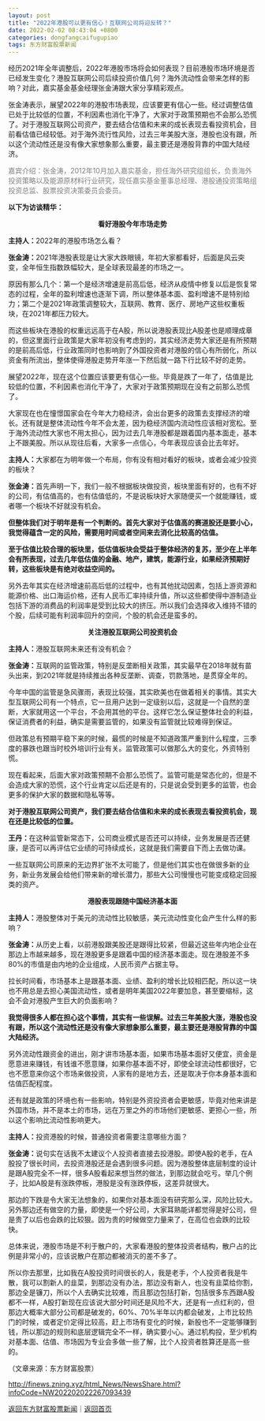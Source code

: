 ```yaml
---
layout: post
title: "2022年港股可以更有信心！互联网公司将迎反转？"
date: 2022-02-02 08:43:04 +0800
categories: dongfangcaifugupiao
tags: 东方财富股票新闻
---
```

<p>经历2021年全年调整后，2022年港股市场将会如何表现？目前港股市场环境是否已经发生变化？港股互联网公司后续投资价值几何？海外流动性会带来怎样的影响？对此，嘉实基金基金经理张金涛跟大家分享精彩观点。</p>
 <p>张金涛表示，展望2022年的港股市场表现，应该要更有信心一些。经过调整估值已处于比较低的位置，不利因素也消化干净了，大家对于政策预期也不会那么恐慌了。对于港股互联网公司资产，要去结合估值和未来的成长表现去看投资机会，目前看估值已经较低。对于海外流行性风险，过去三年美股大涨，港股也没有跟，所以这个流动性还是没有像大家想象那么重要，最主要还是港股背靠的中国大陆经济。</p>
 <p><span style="color:#7F7F7F;">嘉宾介绍：张金涛，2012年10月加入嘉实基金，担任海外研究组组长，负责海外投资策略以及能源原材料行业研究，现任嘉实基金董事总经理、港股通投资策略组投资总监、股票投资决策委员会委员。</span></p>
 <p><strong>以下为访谈精华：</strong></p>
 <p align="center"><strong>看好港股今年市场走势</strong></p><p><strong>主持人：</strong>2022年的港股市场怎么看？</p>
 <p><strong>张金涛：</strong>2021年港股表现是让大家大跌眼镜，年初大家都看好，后面是风云突变，全年恒生指数跌幅较大，是全球表现最差的市场之一。</p>
 <p>原因有那么几个：第一个是经济增速是前高后低，经济从疫情中修复以后是恢复常态的过程，全年的盈利增速也逐渐下调，所以整体基本面、盈利增速不是特别给力；第二个是2021年政策调整较大，互联网、教育、医疗、房地产这些权重板块，在2021年都压力较大。</p>
 <p>而这些板块在港股的权重远远高于在A股，所以说港股表现比A股差也是顺理成章的，但这里面行业政策是大家年初没有考虑到的，其实经济走势大家还是有所预期的是前高后低，行业政策同时也影响到了外国投资者对港股的信心有所弱化，所以资金有所流出，整体使得港股走势开年涨一下然后就一路下行比较不好的走势。</p>
 <p>展望2022年，现在这个位置应该要更有信心一些。毕竟是跌了一年了，估值是比较低的位置，不利因素也消化干净了，大家对于政策预期现在没有之前那么恐慌了。</p>
 <p>大家现在也在憧憬国家会在今年大力稳经济，会出台更多的政策去支撑经济的增长。还有就是整体流动性今年不会太差，因为稳经济国内流动性应该相对宽松。至于海外流动性大家也不用太担心，因为过去几年港股都是跟着国内基本面走，基本上不跟美股。所以从现往后看，大家多一点信心，今年表现应该会比去年好。</p>
 <p><strong>主持人：</strong>大家都在为明年做一个布局，你有没有相对看好的板块，或者会减少投资的板块？</p>
 <p><strong>张金涛：</strong>首先声明一下，我们一般不根据板块做投资，板块里面有好的，也有不好的公司，有估值高的，也有估值低的，不是说板块好大家随便买一个就能赚钱，或者哪一个板块不好就没有机会。</p>
 <p><strong>但整体我们对于明年是有一个判断的。首先大家对于估值高的赛道股还是要小心，我觉得蕴含一定的风险，需要用时间或者空间来去消化比较高的估值。</strong></p>
 <p><strong>至于估值比较合理的板块里，低估值板块会受益于整体经济的复苏，至少在上半年会有所表现，过去几年低估值的金融、地产，建筑，能源行业，如果经济预期好转，这些板块是有绝对收益空间的。</strong></p>
 <p>另外去年其实在经济增速前高后低的过程中，也有其他扰动因素，包括上游资源和能源价格、出口海运价格，还有人民币汇率持续升值，所以这些都使得中游制造业包括下游的消费品的利润率是受到比较大的挤压。所以我们会选择收入维持不错的个股，后续可能有利润率回升的空间，个股的机会还是蛮多的。</p>
 <p align="center"><strong>关注港股互联网公司投资机会</strong></p><p><strong>主持人：</strong>港股互联网未来还有没有机会？</p>
 <p><strong>张金涛：</strong>互联网的监管政策，特别是反垄断相关政策，其实最早在2018年就有苗头出来，到2021年就是持续推出各种反垄断、调查，罚款落地，是贯穿全年的。</p>
 <p>今年中国的监管是急风骤雨，表现比较强，其实欧美也在做着相关的事情。其实大型互联网公司有一个特点，它一旦用户达到一定级别以后，这就是一个自然的垄断，大家就用这一个平台，不会用其他的平台。这样它怎么保证整体社会的利益，保证消费者的利益，确实是需要监管的，如果没有监管就比较难得到保证。</p>
 <p>但政策总有预期平稳下来的时候，最慌的时候是不知道政策严重到什么程度，三季度的暴跌也跟当时校外培训行业有关。监管政策可以做那么大的变化，外资特别慌。</p>
 <p>现在看起来，后面大家对政策预期不会那么恐慌了。监管可能是常态化的，但是不会造成大家的恐慌，这个行业肯定以后还是有的，只是说会受到更多的监管，也会更多的保护大家的数据和隐私等等。</p>
 <p><strong>对于港股互联网公司资产，我们要去结合估值和未来的成长表现去看投资机会，现在还是比较低的位置。</strong></p>
 <p><strong>王丹：</strong>在这种监管新常态下，公司商业模式是否还可以持续，业务发展是否还健康，是否可以再评估它业绩的可持续成长，这就是我们需要自下而上去做功课。</p>
 <p>一些互联网公司原来的无边界扩张不太可能了，但是他们其实也在做很多新的业务，新业务发展会给他们带来新的增长潜力，那些大公司慢慢也可能变成稳定回报类的资产。</p>
 <p align="center"><strong>港股表现跟随中国经济基本面</strong></p><p><strong>主持人：</strong>港股整体对于美元的流动性比较敏感，美元流动性变化会产生什么样的影响？</p>
 <p><strong>张金涛：</strong>从历史上看，以前港股跟美股还是跟得比较紧，但最近这些年内地企业在那边上市越来越多，现在港股更多是跟着中国的经济基本面走。现在港股差不多80%的市值是由内地的企业组成，人民币资产占据主导。</p>
 <p>拉长时间看，市场基本上是跟基本面、业绩、盈利的增长比较相匹配，所以这一块也不用总是去担心美国流动性，或者是明年美国2022年要加息，甚至要缩标，这会不会对港股产生巨大的负面影响？</p>
 <p><strong>我觉得很多人都在担心这个事情，其实有一些误解。过去三年美股大涨，港股也没有跟，所以这个流动性还是没有像大家想象那么重要，最主要还是港股背靠的中国大陆经济。</strong></p>
 <p>另外流动性跟资金的进出，刚才讲市场基本面，如果市场基本面好又便宜，资金是愿意进来赚钱，有钱谁不愿意赚，如果你基本面不好，即使全球流动性都很好，它也不愿意来你这个市场来做投资，人家有的是地方去，还是取决于你本身基本面和估值匹配程度。</p>
 <p>还有就是政策的环境也有一些影响，特别是外资投资者会更敏感，毕竟对他来讲是外国市场，并不是本土的市场，远在万里之外的市场他们更敏感、更担心一些，所以这个影响比流动性影响更大。</p>
 <p><strong>主持人：</strong>投资港股的时候，普通投资者需要注意哪些方面？</p>
 <p><strong>张金涛：</strong>说句实在话我不太建议个人投资者直接去投港股。即使A股的老手，在A股投了很长时间，去投资港股还是会遇到很多问题。因为港股整体底层制度的设计是跟A股完全不一样，很多A股看起来想当然的做法，到那边就会吃亏。举几个例子，比如A股是有涨跌停板，港股是没有涨跌停板，这差异就很大。</p>
 <p>那边的下跌是令大家无法想象的，如果你对基本面没有研究那么深，风险比较大。另外那边还有做空的力量，即使是一个好公司，大家耳熟能详都觉得是好公司，但是贵了以后也会跌的比较狠。因为贵的时候做空力量来了，在高位也会跌的比较快。</p>
 <p>总体来说，港股市场是不利于散户的，大家看港股的整体投资者结构，散户占的比例是非常小的，应该说散户在那边都被消灭的差不多了。</p>
 <p>所以你去那里，比如我在A股投资时间很长的人，我是老手，个人投资者我是牛散，我可以割新人的韭菜，到那边没有办法，那边没有新人，也没有韭菜给你割，那边全是镰刀，所以个人去确实比较难，而且那边包括打新，包括很多东西跟A股都不一样，A股打新现在应该说大部分时间还是风险不大，还是有一点红利的，但那边大概率大部分公司都是破发的，60%、70%半年以内都会破发，上市比较热门的时候，或者定价定得比较高，赶上市场有变化的时候，新股也不一定能够赚到钱，所以那边的规则和底层逻辑完全不一样，确实要小心。通过机构投，至少机构对基本面、估值、市场因为专业会多做一些了解，比个人投资者胜算还是高一些的。</p><p class="em_media">（文章来源：东方财富股票）</p>

<http://finews.zning.xyz/html_News/NewsShare.html?infoCode=NW202202022267093439>

[返回东方财富股票新闻](//finews.withounder.com/category/dongfangcaifugupiao.html)｜[返回首页](//finews.withounder.com/)
